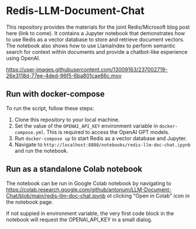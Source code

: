 # Redis-LLM-Document-Chat

This repository provides the materials for the joint Redis/Microsoft blog post here (link to come). It contains a Jupyter notebook that demonstrates how to use Redis as a vector database to store and retrieve document vectors. The notebook also shows how to use LlamaIndex to perform semantic search for context within documents
and provide a chatbot-like experience using OpenAI.



https://user-images.githubusercontent.com/13009163/237002719-26e3118d-77ee-4ded-96f5-6ba801cae66c.mov


## Run with docker-compose

To run the script, follow these steps:

1. Clone this repository to your local machine.
2. Set the value of the `OPENAI_API_KEY` environment variable in ``docker-compose.yml``. This is required to access the OpenAI GPT models.
3. Run ``docker-compose up`` to start Redis as a vector database and Jupyter.
4. Navigate to ``http://localhost:8888/notebooks/redis-llm-doc-chat.ipynb`` and run the notebook.

## Run as a standalone Colab notebook

The notebook can be run in Google Colab notebook by navigating to https://colab.research.google.com/github/antonum/LLM-Document-Chat/blob/main/redis-llm-doc-chat.ipynb ot clicking "Open in Colab" icon in the notebook page.

If not suppied in environment variable, the very first code block in the notebook will request the OPENAI_API_KEY in a small dialog.